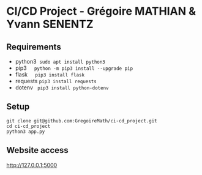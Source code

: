 # CI/CD Project - Grégoire MATHIAN & Yvann SENENTZ

## Requirements

* python3 &nbsp;```sudo apt install python3```
* pip3  &nbsp;&nbsp;&nbsp;&nbsp;```python -m pip3 install --upgrade pip```
* flask &nbsp;&nbsp;&nbsp;&nbsp;```pip3 install flask```
* requests&nbsp;```pip3 install requests```
* dotenv &nbsp;&nbsp;```pip3 install python-dotenv```

## Setup

```git clone git@github.com:GregoireMath/ci-cd_project.git```  
```cd ci-cd_project```  
```python3 app.py```  

## Website access

http://127.0.0.1:5000